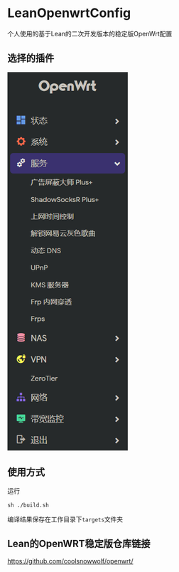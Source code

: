 # LeanOpenwrtConfig

个人使用的基于Lean的二次开发版本的稳定版OpenWrt配置

## 选择的插件

![main-left](./main-left.png)

## 使用方式

运行
```shell
sh ./build.sh
```
编译结果保存在工作目录下`targets`文件夹

## Lean的OpenWRT稳定版仓库链接

https://github.com/coolsnowwolf/openwrt/
